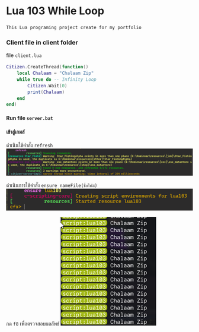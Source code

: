 # Lua 103 While Loop

```
This Lua programing project create for my portfolio
```

### Client file in client folder

file `client.lua`

```lua
Citizen.CreateThread(function()
    local Chalaam = "Chalaam Zip"
    while true do -- Infinity Loop
        Citizen.Wait(0)
        print(Chalaam)
    end
end)
```

#### Run file `server.bat`
#### เข้าสู่เกมส์

ดำเนินใช้คำสั่ง `refresh`
![alt text](image.png)

ดำเนินการใช้คำสั่ง  `ensure nameFile(ชื่อไฟล์)`
![alt text](image-1.png)

กด `f8` เพื่อตรวจสอบผลลัพธ์
![alt text](image-2.png)